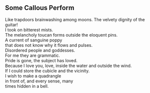 Some Callous Perform
--------------------
Like trapdoors brainwashing among moons. The velvety dignity of the guitar!  
I took on bitterest mists.  
The melancholy toucan forms outside the eloquent pins.  
A current of sanguine poppy  
that does not know why it flows and pulses.  
Disordered people and goddesses.  
For me they are grammatic.  
Pride is gone, the subject has loved.  
Because I love you, love, inside the water and outside the wind.  
If I could store the cubicle and the vicinity.  
I wish to make a quadrangle  
in front of, and every sense, many  
times hidden in a bell.  
